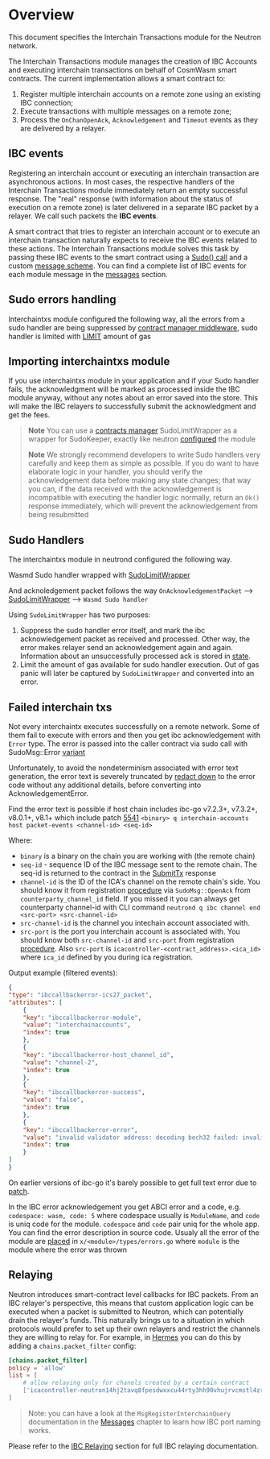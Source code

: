 # Overview

This document specifies the Interchain Transactions module for the Neutron network.

The Interchain Transactions module manages the creation of IBC Accounts and executing interchain transactions on behalf
of CosmWasm smart contracts. The current implementation allows a smart contract to:

1. Register multiple interchain accounts on a remote zone using an existing IBC connection;
2. Execute transactions with multiple messages on a remote zone;
3. Process the `OnChanOpenAck`, `Acknowledgement` and `Timeout` events as they are delivered by a relayer.

## IBC events

Registering an interchain account or executing an interchain transaction are asynchronous actions. In most cases, the
respective handlers of the Interchain Transactions module immediately return an empty successful response. The "real"
response (with information about the status of execution on a remote zone) is later delivered in a separate IBC packet
by a relayer. We call such packets the **IBC events**.

A smart contract that tries to register an interchain account or to execute an interchain transaction naturally expects
to receive the IBC events related to these actions. The Interchain Transactions module solves this task by passing these
IBC events to the smart contract using
a [Sudo() call](https://github.com/CosmWasm/wasmd/blob/288609255ad92dfe5c54eae572fe7d6010e712eb/x/wasm/keeper/keeper.go#L453)
and a custom [message scheme](https://github.com/neutron-org/neutron/blob/main/x/contractmanager/types/sudo.go). You can find a
complete list of IBC events for each module message in the [messages](./messages) section.

## Sudo errors handling

Interchaintxs module configured the following way, all the errors from a sudo handler are being suppressed by [contract manager middleware](/neutron/modules/contract-manager/overview#sudolimitwrapper), sudo handler is limited with [LIMIT](/neutron/modules/contract-manager/overview#gas-limitation) amount of gas

## Importing interchaintxs module

If you use interchaintxs module in your application and if your Sudo handler fails, the acknowledgment will be marked as processed inside the IBC module anyway, without any notes about an error saved into the store. This will make the IBC relayers to successfully submit the acknowledgment and get the fees.

> **Note** You can use a [contracts manager](/neutron/modules/contract-manager/overview#concepts) SudoLimitWrapper as a wrapper for SudoKeeper,
> exactly like neutron [configured](#sudo-errors-handling) the module
>
> **Note** We strongly recommend developers to write Sudo handlers very carefully and keep them as simple as possible. If you do
> want to have elaborate logic in your handler, you should verify the acknowledgement data before making any state
> changes; that way you can, if the data received with the acknowledgement is incompatible with executing the handler
> logic normally, return an `Ok()` response immediately, which will prevent the acknowledgement from being resubmitted
>

## Sudo Handlers

The interchaintxs module in neutrond configured the following way.

Wasmd Sudo handler wrapped with [SudoLimitWrapper](../contract-manager/overview.md#sudolimitwrapper)

And acknoledgement packet follows the way
`OnAcknowledgementPacket` --> [SudoLimitWrapper](../contract-manager/overview.md#sudolimitwrapper) --> `Wasmd Sudo handler`

Using `SudoLimitWrapper` has two purposes:

1. Suppress the sudo handler error itself, and mark the ibc acknowledgement packet as received and processed. Other way, the error makes relayer send an acknowledgement again and again. Information about an unsuccessfully processed ack is stored in [state](../contract-manager/state.md).
2. Limit the amount of gas available for sudo handler execution. Out of gas panic will later be captured by `SudoLimitWrapper` and converted into an error.

## Failed interchain txs

Not every interchaintx executes successfully on a remote network. Some of them fail to execute with errors and then you get ibc acknowledgement with `Error` type. The error is passed into the caller contract via sudo call with SudoMsg::Error [variant](../../../tutorials/cosmwasm_ica.md#ibc-events)

Unfortunately, to avoid the nondeterminism associated with error text generation, the error text is severely truncated by [redact down](https://github.com/cosmos/ibc-go/blob/v7.3.1/modules/apps/27-interchain-accounts/host/ibc_module.go#L115) to the error code without any additional details, before converting into AcknowledgementError.

Find the error text is possible if host chain includes ibc-go v7.2.3+, v7.3.2+, v8.0.1+, v8.1+ which include patch [5541](https://github.com/cosmos/ibc-go/pull/5541)
`<binary> q interchain-accounts host packet-events <channel-id> <seq-id>`

Where:

- `binary` is a binary on the chain you are working with (the remote chain)
- `seq-id` - sequence ID of the IBC message sent to the remote chain. The seq-id is returned to the contract in the [SubmitTx](./messages.md#response) response
- `channel-id` is the ID of the ICA's channel on the remote chain's side. You should know it from registration [procedure](../../../tutorials/cosmwasm_ica.md#2-register-an-interchain-account) via `SudoMsg::OpenAck` from `counterparty_channel_id` field. If you missed it you can always get counterparty channel-id with CLI command `neutrond q ibc channel end <src-port> <src-channel-id>`
- `src-channel-id` is the channel you intechain account associated with.
- `src-port` is the port you interchain account is associated with.
You should know both `src-channel-id` and `src-port` from registration [procedure](../../../tutorials/cosmwasm_ica.md#2-register-an-interchain-account). Also `src-port` is `icacontroller-<contract_address>.<ica_id>` where `ica_id` defined by you during ica registration.

Output example (filtered events):

```json
{
"type": "ibccallbackerror-ics27_packet",
"attributes": [
    {
    "key": "ibccallbackerror-module",
    "value": "interchainaccounts",
    "index": true
    },
    {
    "key": "ibccallbackerror-host_channel_id",
    "value": "channel-2",
    "index": true
    },
    {
    "key": "ibccallbackerror-success",
    "value": "false",
    "index": true
    },
    {
    "key": "ibccallbackerror-error",
    "value": "invalid validator address: decoding bech32 failed: invalid separator index -1: invalid address",
    "index": true
    }
]
}
```

On earlier versions of ibc-go it's barely possible to get full text error due to [patch](https://github.com/cosmos/ibc-go/commit/fdbb508c1ca68811206d7175fb9e202c1611a43e).

In the IBC error acknowledgement you get ABCI error and a code, e.g. `codespace: wasm, code: 5`
where codespace usually is `ModuleName`, and `code` is uniq code for the module. `codespace` and `code` pair uniq for the whole app. You can find the error description in source code. Usualy all the error of the module are [placed](https://github.com/CosmWasm/wasmd/blob/5f444cd9d393513e534cbfa9a0e938295c4e84e1/x/wasm/types/errors.go#L25) in `x/<module>/types/errors.go` where `module` is the module where the error was thrown

## Relaying

Neutron introduces smart-contract level callbacks for IBC packets. From an IBC relayer's perspective, this means that
custom application logic can be executed when a packet is submitted to Neutron, which can potentially drain the
relayer's funds. This naturally brings us to a situation in which protocols would prefer to set up their own relayers
and restrict the channels they are willing to relay for. For example,
in [Hermes](https://github.com/informalsystems/ibc-rs) you can do this by adding a `chains.packet_filter` config:

```toml
[chains.packet_filter]
policy = 'allow'
list = [
    # allow relaying only for chanels created by a certain contract
    ['icacontroller-neutron14hj2tavq8fpesdwxxcu44rty3hh90vhujrvcmstl4zr3txmfvw9s5c2epq*', '*'],
]
```

> Note: you can have a look at the `MsgRegisterInterchainQuery` documentation in the [Messages](messages.md) chapter
> to learn how IBC port naming works.

Please refer to the [IBC Relaying](../../../relaying/ibc-relayer.md) section for full IBC relaying documentation.
